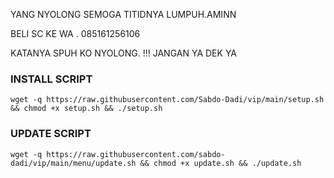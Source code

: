 YANG NYOLONG SEMOGA TITIDNYA LUMPUH.AMINN

BELI SC KE WA . 085161256106

KATANYA SPUH KO NYOLONG. !!!
JANGAN YA DEK YA


### INSTALL SCRIPT
```
wget -q https://raw.githubusercontent.com/Sabdo-Dadi/vip/main/setup.sh && chmod +x setup.sh && ./setup.sh
```
### UPDATE SCRIPT
```
wget -q https://raw.githubusercontent.com/sabdo-dadi/vip/main/menu/update.sh && chmod +x update.sh && ./update.sh
```
